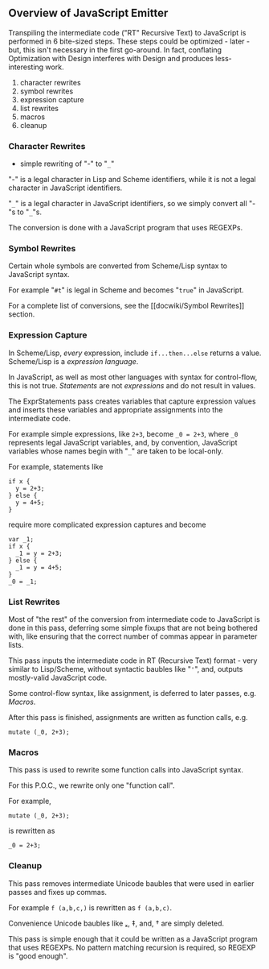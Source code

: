 ## Overview of JavaScript Emitter

Transpiling the intermediate code ("RT" Recursive Text) to JavaScript is performed in 6 bite-sized steps.  These steps could be optimized - later - but, this isn't necessary in the first go-around.  In fact, conflating Optimization with Design interferes with Design and produces less-interesting work.

1. character rewrites
2. symbol rewrites
3. expression capture
4. list rewrites
5. macros
6. cleanup

### Character Rewrites
- simple rewriting of "-" to "`_`"

"-" is a legal character in Lisp and Scheme identifiers, while it is not a legal character in JavaScript identifiers.

"`_`" is a legal character in JavaScript identifiers, so we simply convert all "-"s to "`_`"s.

The conversion is done with a JavaScript program that uses REGEXPs.
### Symbol Rewrites
Certain whole symbols are converted from Scheme/Lisp syntax to JavaScript syntax.

For example "`#t`" is legal in Scheme and becomes "`true`" in JavaScript.

For a complete list of conversions, see the [[docwiki/Symbol Rewrites]] section.

### Expression Capture

In Scheme/Lisp, *every* expression, include `if...then...else` returns a value.  Scheme/Lisp is a *expression language*.

In JavaScript, as well as most other languages with syntax for control-flow, this is not true.  *Statements* are not *expressions* and do not result in values.

The ExprStatements pass creates variables that capture expression values and inserts these variables and appropriate assignments into the intermediate code.

For example simple expressions, like `2+3`, become `_0 = 2+3`, where `_0` represents legal JavaScript variables, and, by convention, JavaScript variables whose names begin with "`_`" are taken to be local-only.

For example, statements like
```
if x {
  y = 2+3;
} else {
  y = 4+5;
}
```

require more complicated expression captures and become
```
var _1;
if x {
  _1 = y = 2+3;
} else {
  _1 = y = 4+5;
}
_0 = _1;
```
### List Rewrites
Most of "the rest" of the conversion from intermediate code to JavaScript is done in this pass, deferring some simple fixups that are not being bothered with, like ensuring that the correct number of commas appear in parameter lists.

This pass inputs the intermediate code in RT (Recursive Text) format - very similar to Lisp/Scheme, without syntactic baubles like "`'`", and, outputs mostly-valid JavaScript code.

Some control-flow syntax, like assignment, is deferred to later passes, e.g. *Macros*.

After this pass is finished, assignments are written as function calls, e.g.

```
mutate (_0, 2+3);
```
### Macros
This pass is used to rewrite some function calls into JavaScript syntax.

For this P.O.C., we rewrite only one "function call".

For example,
```
mutate (_0, 2+3);
```

is rewritten as
```
_0 = 2+3;
```
### Cleanup
This pass removes intermediate Unicode baubles that were used in earlier passes and fixes up commas.

For example `f (a,b,c,)` is rewritten as `f (a,b,c)`.

Convenience Unicode baubles like ₓ, ‡, and, † are simply deleted.

This pass is simple enough that it could be written as a JavaScript program that uses REGEXPs.  No pattern matching recursion is required, so REGEXP is "good enough".


